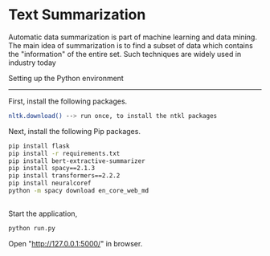 # Text Summarization
Automatic data summarization is part of machine learning and data mining. The main idea of summarization is to find a subset of data which contains the "information" of the entire set. Such techniques are widely used in industry today

Setting up the Python environment

---
First, install the following packages.

```bash
nltk.download() --> run once, to install the ntkl packages  
```

Next, install the following Pip packages.

```bash
pip install flask
pip install -r requirements.txt
pip install bert-extractive-summarizer
pip install spacy==2.1.3
pip install transformers==2.2.2
pip install neuralcoref
python -m spacy download en_core_web_md
 
 ```

Start the application,
```bash
python run.py
```
Open "http://127.0.0.1:5000/" in browser.

